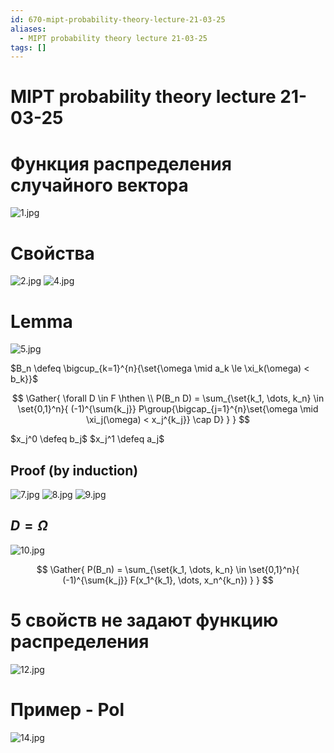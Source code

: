 ```yaml
---
id: 670-mipt-probability-theory-lecture-21-03-25
aliases:
  - MIPT probability theory lecture 21-03-25
tags: []
---
```


# MIPT probability theory lecture 21-03-25

# Функция распределения случайного вектора

![1.jpg](assets/imgs/21-03-25_13-10-40_399_IMG_20250321_122458.jpg)

# Свойства

![2.jpg](assets/imgs/21-03-25_13-10-40_898_IMG_20250321_122513.jpg)
![4.jpg](assets/imgs/21-03-25_13-10-41_922_IMG_20250321_123342.jpg)

# Lemma

![5.jpg](assets/imgs/21-03-25_13-10-41_002_IMG_20250321_123554.jpg)

$B_n \defeq \bigcup_{k=1}^{n}{\set{\omega \mid a_k \le \xi_k(\omega) < b_k}}$

$$
\Gather{
\forall D \in F \hthen \\
P(B_n D) =
\sum_{\set{k_1, \dots, k_n} \in \set{0,1}^n}{
(-1)^{\sum{k_j}}
P\group{\bigcap_{j=1}^{n}\set{\omega \mid \xi_j(\omega) < x_j^{k_j}} \cap D}
}
}
$$

$x_j^0 \defeq b_j$
$x_j^1 \defeq a_j$

## Proof (by induction)

![7.jpg](assets/imgs/21-03-25_13-10-42_647_IMG_20250321_124241.jpg)
![8.jpg](assets/imgs/21-03-25_13-10-42_725_IMG_20250321_124414.jpg)
![9.jpg](assets/imgs/21-03-25_13-10-42_962_IMG_20250321_124645.jpg)

## $D = \Omega$

![10.jpg](assets/imgs/21-03-25_13-10-42_566_IMG_20250321_125131.jpg)

$$
\Gather{
P(B_n) =
\sum_{\set{k_1, \dots, k_n} \in \set{0,1}^n}{
(-1)^{\sum{k_j}} F(x_1^{k_1}, \dots, x_n^{k_n})
}
}
$$

# 5 свойств не задают функцию распределения

![12.jpg](assets/imgs/21-03-25_13-10-43_560_IMG_20250321_125641.jpg)

# Пример - Pol

![14.jpg](assets/imgs/21-03-25_13-10-43_792_IMG_20250321_130901.jpg)
